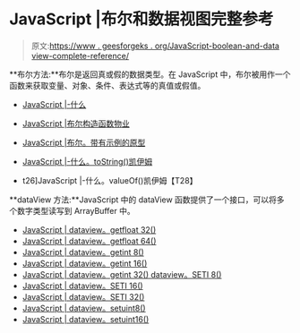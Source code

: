 # JavaScript |布尔和数据视图完整参考

> 原文:[https://www . geesforgeks . org/JavaScript-boolean-and-data view-complete-reference/](https://www.geeksforgeeks.org/javascript-boolean-and-dataview-complete-reference/)

**布尔方法:**布尔是返回真或假的数据类型。在 JavaScript 中，布尔被用作一个函数来获取变量、对象、条件、表达式等的真值或假值。

*   [JavaScript |-什么](https://www.geeksforgeeks.org/javascript-boolean/)
*   [JavaScript |布尔构造函数物业](https://www.geeksforgeeks.org/javascript-boolean-constructor-property/)
*   [JavaScript |布尔。带有示例的原型](https://www.geeksforgeeks.org/javascript-boolean-prototype-with-examples/)

*   [JavaScript |-什么。toString()凯伊姆](https://www.geeksforgeeks.org/javascript-boolean-tostring-function/)
*   t26]JavaScript |-什么。valueOf()凯伊姆【T28】

**dataView 方法:**JavaScript 中的 dataView 函数提供了一个接口，可以将多个数字类型读写到 ArrayBuffer 中。

*   [JavaScript | dataview。getfloat 32()](https://www.geeksforgeeks.org/javascript-dataview-getfloat32/)
*   [JavaScript | dataview。getfloat 64()](https://www.geeksforgeeks.org/javascript-dataview-getfloat64/)
*   [JavaScript | dataview。getint 8()](https://www.geeksforgeeks.org/javascript-dataview-getint8/)
*   [JavaScript | dataview。getint 16()](https://www.geeksforgeeks.org/javascript-dataview-getint16/)
*   [JavaScript | dataview。getint 32() dataview。SETI 8()](https://www.geeksforgeeks.org/javascript-dataview-getint32/)
*   [JavaScript | dataview。SETI 16()](https://www.geeksforgeeks.org/javascript-dataview-setint16/)
*   [JavaScript | dataview。SETI 32()](https://www.geeksforgeeks.org/javascript-dataview-setint32/)
*   [JavaScript | dataview。setuint8()](https://www.geeksforgeeks.org/javascript-dataview-setuint8/)
*   [JavaScript | dataview。setuint16()](https://www.geeksforgeeks.org/javascript-dataview-setuint16/)